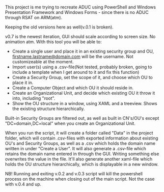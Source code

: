 This project is me trying to recreate ADUC using PowerShell and Windows Presentation Framework and Windows Forms - since there is no ADUC through RSAT on ARM(atm).

Keeping the old versions here as well(v.0.1 is broken).

v0.7 is the newest iteration, GUI should scale according to screen size. No animation atm.
With this tool you will be able to:

- Create a single user and place it in an existing security group and OU, firstname.lastname@domain.com will be the username. Not customizeable at the moment.
- Import user(s) using a .csv-file(Not tested, probably broken, going to include a template when I get around to it and fix this function)
- Create a Security Group, set the scope of it, and choose which OU to place it in.
- Create a Computer Object and which OU it should reside in.
- Create an Organizational Unit, and decide which existing OU it throw it into, including "root".
- Show the OU structure in a window, using XAML and a treeview. Shows the existing structure hierarchically.

Built-in Security Groups are filtered out, as well as built in CN's/OU's except "DC=domain,DC=local" when you create an Organizational Unit.

When you run the script, it will create a folder called "Data" in the project folder, which will contain .csv-files with exported information about existing OU's and Security Groups, as well as a .csv which holds the domain name written in under "Create a User".
It will also generate a .csv-file which retains the domain name entered in through the GUI. Writing something else overwrites the value in the file.
It'll also generate another xaml-file which holds the OU structure hierarchically, which is displayable in a new window.

NB! Running and exiting v.0.2 and v.0.3 script will kill the powershell process on the machine when closing out of the main script.
Not the case with v.0.4 and up.
